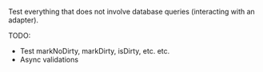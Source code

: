 Test everything that does not involve database queries (interacting
with an adapter).

TODO:

- Test markNoDirty, markDirty, isDirty, etc. etc.
- Async validations
